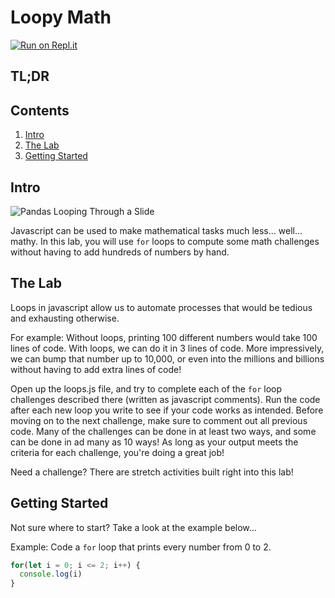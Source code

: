 # Loopy Math

[![Run on Repl.it](https://repl.it/badge/github/upperlinecode/loopy-math-javascript-iteration)](https://repl.it/github/upperlinecode/loopy-math-javascript-iteration)

## TL;DR


## Contents

1. [Intro](#intro)
2. [The Lab](#the-lab)
3. [Getting Started](#getting-started)

## Intro

![Pandas Looping Through a Slide](https://media.giphy.com/media/ieaUdBJJC19uw/giphy.gif)

Javascript can be used to make mathematical tasks much less... well... mathy. In this lab, you will use `for` loops to compute some math challenges without having to add hundreds of numbers by hand.

## The Lab

Loops in javascript allow us to automate processes that would be tedious and exhausting otherwise. 

For example: Without loops, printing 100 different numbers would take 100 lines of code. With loops, we can do it in 3 lines of code. More impressively, we can bump that number up to 10,000, or even into the millions and billions without having to add extra lines of code!

Open up the loops.js file, and try to complete each of the `for` loop challenges described there (written as javascript comments). Run the code after each new loop you write to see if your code works as intended. Before moving on to the next challenge, make sure to comment out all previous code. Many of the challenges can be done in at least two ways, and some can be done in ad many as 10 ways! As long as your output meets the criteria for each challenge, you're doing a great job!


Need a challenge? There are stretch activities built right into this lab!

## Getting Started

Not sure where to start? Take a look at the example below...

Example: Code a `for` loop that prints every number from 0 to 2.
```javascript
for(let i = 0; i <= 2; i++) {
  console.log(i)
}
```